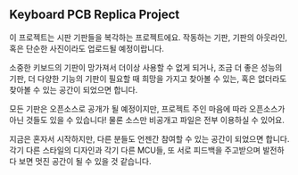 ## Keyboard PCB Replica Project
이 프로젝트는 시판 기판들을 복각하는 프로젝트에요.
작동하는 기판, 기판의 아웃라인, 혹은 단순한 사진이라도 업로드될 예정이랍니다.

소중한 키보드의 기판이 망가져서 더이상 사용할 수 없게 되거나,
조금 더 좋은 성능의 기판, 더 다양한 기능의 기판이 필요할 때
희망을 가지고 찾아볼 수 있는, 혹은 없더라도 찾아볼 수 있는 공간이 되었으면 합니다.

모든 기판은 오픈소스로 공개가 될 예정이지만, 프로젝트 주인 마음에 따라 오픈소스가 아닌 것들도 있을 수 있습니다!
물론 소스만 비공개고 파일은 전부 이용하실 수 있어요.

지금은 혼자서 시작하지만, 다른 분들도 언젠간 참여할 수 있는 공간이 되었으면 합니다.
각기 다른 스타일의 디자인과 각기 다른 MCU들, 또 서로 피드백을 주고받으며 발전하다 보면
멋진 공간이 될 수 있을 것 같습니다.



<!--

**Here are some ideas to get you started:**

🙋‍♀️ A short introduction - what is your organization all about?
🌈 Contribution guidelines - how can the community get involved?
👩‍💻 Useful resources - where can the community find your docs? Is there anything else the community should know?
🍿 Fun facts - what does your team eat for breakfast?
🧙 Remember, you can do mighty things with the power of [Markdown](https://docs.github.com/github/writing-on-github/getting-started-with-writing-and-formatting-on-github/basic-writing-and-formatting-syntax)
-->
